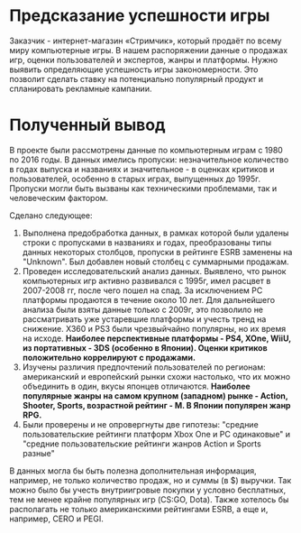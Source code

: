 # Предсказание успешности игры
Заказчик - интернет-магазин «Стримчик», который продаёт по всему миру компьютерные игры. В нашем распоряжении данные о продажах игр, оценки пользователей и экспертов, жанры и платформы. Нужно выявить определяющие успешность игры закономерности. Это позволит сделать ставку на потенциально популярный продукт и спланировать рекламные кампании.

# Полученный вывод
В проекте были рассмотрены данные по компьютерным играм с 1980 по 2016 годы.
В данных имелись пропуски: незначительное количество в годах выпуска и названиях и значительное - в оценках критиков и пользователей, особенно в старых играх, выпущенных до 1995г. Пропуски могли быть вызваны как техническими проблемами, так и человеческим фактором.

Сделано следующее:
1. Выполнена предобработка данных, в рамках которой были удалены строки с пропусками в названиях и годах, преобразованы типы данных некоторых столбцов, пропуски в рейтинге ESRB заменены на "Unknown". Был добавлен новый столбец с суммарными продажам.
2. Проведен исследовательский анализ данных. Выявлено, что рынок компьютерных игр активно развивался с 1995г, имел расцвет в 2007-2008 гг, после чего пошел на спад. За исключением PC платформы продаются в течение около 10 лет. Для дальнейшего анализа были взяты данные только с 2009г, это позволило не рассматривать уже устаревшие платформы и учесть тренд на снижение. X360 и PS3 были чрезвыйчайно популярны, но их время на исходе. **Наиболее перспективные платформы - PS4, XOne, WiiU, из портативных - 3DS (особенно в Японии). Оценки критиков положительно коррелируют с продажами.** 
3. Изучены различия предпочтений пользователей по регионам: американский и европейский рынки схожи настолько, что их можно объединить в один, вкусы японцев отличаются. **Наиболее популярные жанры на самом крупном (западном) рынке - Action, Shooter, Sports, возрастной рейтинг - М. В Японии популярен жанр RPG.**
4. Были проверены  и не опровергнуты две гипотезы: "средние пользовательские рейтинги платформ Xbox One и PC одинаковые" и "средние пользовательские рейтинги жанров Action и Sports разные"

В данных могла бы быть полезна дополнительная информация, например, не только количество продаж, но и суммы (в $) выручки. Так можно было бы учесть внутриигровые покупки у условно бесплатных, тем не менее крайне популярных игр (CS:GO, Dota). 
Также хотелось бы располагать не только американскими рейтингами ESRB, а еще и, например, CERO и PEGI.
